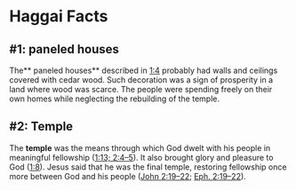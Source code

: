 # Haggai Facts

## #1:  paneled houses
The** paneled houses** described in [1:4](https://www.esv.org/Haggai+1%3A4/) probably had walls and ceilings covered with cedar wood. Such decoration was a sign of prosperity in a land where wood was scarce. The people were spending freely on their own homes while neglecting the rebuilding of the temple.


## #2: Temple
The **temple** was the means through which God dwelt with his people in meaningful fellowship ([1:13; 2:4–5](https://www.esv.org/Haggai+1%3A13%2C+2%3A4%E2%80%935/)). It also brought glory and pleasure to God ([1:8](https://www.esv.org/Haggai+1%3A8/)). Jesus said that he was the final temple, restoring fellowship once more between God and his people ([John 2:19–22](https://www.esv.org/John+2%3A19%E2%80%9322/); [Eph. 2:19–22](https://www.esv.org/Ephesians+2%3A19%E2%80%9322/)). 

